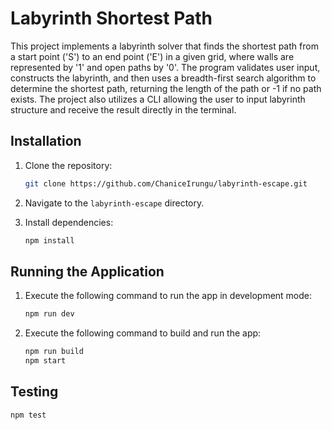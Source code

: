 # Labyrinth Shortest Path

This project implements a labyrinth solver that finds the shortest path from a start point ('S') to an end point ('E') in a given grid, where walls are represented by '1' and open paths by '0'. The program validates user input, constructs the labyrinth, and then uses a breadth-first search algorithm to determine the shortest path, returning the length of the path or -1 if no path exists. The project also utilizes a CLI allowing the user to input labyrinth structure and receive the result directly in the terminal.

## Installation

1. Clone the repository:

   ```bash
   git clone https://github.com/ChaniceIrungu/labyrinth-escape.git
   ```

2. Navigate to the `labyrinth-escape` directory.

3. Install dependencies:

   ```bash
   npm install
   ```

## Running the Application

1. Execute the following command to run the app in development mode:

   ```bash
   npm run dev
   ```

2. Execute the following command to build and run the app:

   ```bash
   npm run build
   npm start
   ```

## Testing

   ```bash
   npm test
   ```

